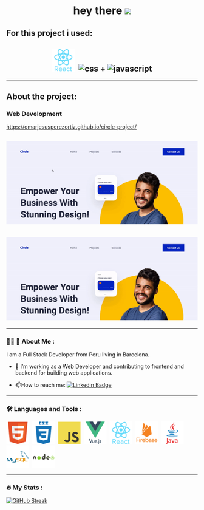 <h1 align="center">
  hey there
  <img src="https://media.giphy.com/media/hvRJCLFzcasrR4ia7z/giphy.gif" width="30px"/>
  
</h1>
<h2>For this project i used: </h2>

<h2 align="center">
     <img src="https://github.com/devicons/devicon/blob/master/icons/react/react-original-wordmark.svg" title="React" alt="React" width="60" height="60"/>&nbsp;
    <img width="100px" src="https://www.vectorlogo.zone/logos/w3_css/w3_css-icon.svg" alt="css"> + 
    <img width="100px" src="https://upload.vectorlogo.zone/logos/javascript/images/239ec8a4-163e-4792-83b6-3f6d96911757.svg" alt="javascript">
</h2>

---
<h2 >About the project: </h2>


<h3>Web Development</h3>

https://omarjesusperezortiz.github.io/circle-project/

<h2 align="center">
<img width="700px" src="https://github.com/omarjesusperezortiz/circle-project/blob/main/media/webpreview1.gif" alt="taskgif">
</h2>

<h2 align="center">
<img width="700px" src="https://github.com/omarjesusperezortiz/circle-project/blob/main/media/webpreview2.gif" alt="taskgif">
</h2>



---

### :man_technologist: :rocket: About Me :

I am a Full Stack Developer from Peru living in Barcelona.

- :telescope: I’m working as a Web Developer and contributing to frontend and backend for building web applications.


- :mailbox:How to reach me: [![Linkedin Badge](https://img.shields.io/badge/-omar-blue?style=flat&logo=Linkedin&logoColor=white)](https://www.linkedin.com/in/omapero/)

---

### :hammer_and_wrench: Languages and Tools :

<div>


  <img src="https://github.com/devicons/devicon/blob/master/icons/html5/html5-original.svg" title="HTML5" alt="HTML" width="60" height="60"/>&nbsp;
  <img src="https://github.com/devicons/devicon/blob/master/icons/css3/css3-plain-wordmark.svg"  title="CSS3" alt="CSS" width="60" height="60"/>&nbsp;
  <img src="https://github.com/devicons/devicon/blob/master/icons/javascript/javascript-original.svg" title="JavaScript" alt="JavaScript" width="60" height="60"/>&nbsp;
      <img src="https://github.com/devicons/devicon/blob/master/icons/vuejs/vuejs-original-wordmark.svg" title="Vue" alt="Vue" width="60" height="60"/>&nbsp;
    <img src="https://github.com/devicons/devicon/blob/master/icons/react/react-original-wordmark.svg" title="React" alt="React" width="60" height="60"/>&nbsp;
  <img src="https://github.com/devicons/devicon/blob/master/icons/firebase/firebase-plain-wordmark.svg" title="Firebase" alt="Firebase" width="60" height="60"/>&nbsp;
    <img src="https://github.com/devicons/devicon/blob/master/icons/java/java-original-wordmark.svg" title="Java" alt="Java" width="60" height="60"/>&nbsp;
  <img src="https://github.com/devicons/devicon/blob/master/icons/mysql/mysql-original-wordmark.svg" title="MySQL"  alt="MySQL" width="60" height="60"/>&nbsp;
  <img src="https://github.com/devicons/devicon/blob/master/icons/nodejs/nodejs-original-wordmark.svg" title="NodeJS" alt="NodeJS" width="60" height="60"/>&nbsp;
</div>

---

### :fire: My Stats :


[![GitHub Streak](https://github-readme-streak-stats.herokuapp.com?user=omarjesusperezortiz&theme=dark-smoky)](https://git.io/streak-stats)
